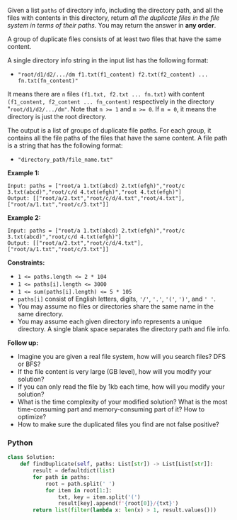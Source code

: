 Given a list  `paths`  of directory info, including the directory path, and all the files with contents in this directory, return  _all the duplicate files in the file system in terms of their paths_. You may return the answer in  **any order**.

A group of duplicate files consists of at least two files that have the same content.

A single directory info string in the input list has the following format:

-   `"root/d1/d2/.../dm f1.txt(f1_content) f2.txt(f2_content) ... fn.txt(fn_content)"`

It means there are  `n`  files  `(f1.txt, f2.txt ... fn.txt)`  with content  `(f1_content, f2_content ... fn_content)`  respectively in the directory "`root/d1/d2/.../dm"`. Note that  `n >= 1`  and  `m >= 0`. If  `m = 0`, it means the directory is just the root directory.

The output is a list of groups of duplicate file paths. For each group, it contains all the file paths of the files that have the same content. A file path is a string that has the following format:

-   `"directory_path/file_name.txt"`

**Example 1:**
```
Input: paths = ["root/a 1.txt(abcd) 2.txt(efgh)","root/c 3.txt(abcd)","root/c/d 4.txt(efgh)","root 4.txt(efgh)"]
Output: [["root/a/2.txt","root/c/d/4.txt","root/4.txt"],["root/a/1.txt","root/c/3.txt"]]
```

**Example 2:**
```
Input: paths = ["root/a 1.txt(abcd) 2.txt(efgh)","root/c 3.txt(abcd)","root/c/d 4.txt(efgh)"]
Output: [["root/a/2.txt","root/c/d/4.txt"],["root/a/1.txt","root/c/3.txt"]]
```

**Constraints:**

-   `1 <= paths.length <= 2 * 104`
-   `1 <= paths[i].length <= 3000`
-   `1 <= sum(paths[i].length) <= 5 * 105`
-   `paths[i]`  consist of English letters, digits,  `'/'`,  `'.'`,  `'('`,  `')'`, and  `' '`.
-   You may assume no files or directories share the same name in the same directory.
-   You may assume each given directory info represents a unique directory. A single blank space separates the directory path and file info.

**Follow up:**

-   Imagine you are given a real file system, how will you search files? DFS or BFS?
-   If the file content is very large (GB level), how will you modify your solution?
-   If you can only read the file by 1kb each time, how will you modify your solution?
-   What is the time complexity of your modified solution? What is the most time-consuming part and memory-consuming part of it? How to optimize?
-   How to make sure the duplicated files you find are not false positive?


### Python
```python
class Solution:
    def findDuplicate(self, paths: List[str]) -> List[List[str]]:
        result = defaultdict(list)
        for path in paths:
            root = path.split(' ')
            for item in root[1:]:
                txt, key = item.split('(')
                result[key].append(f'{root[0]}/{txt}')
        return list(filter(lambda x: len(x) > 1, result.values()))
```